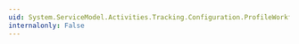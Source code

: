 ```yaml
---
uid: System.ServiceModel.Activities.Tracking.Configuration.ProfileWorkflowElement.FaultPropagationQueries
internalonly: False
---
```


